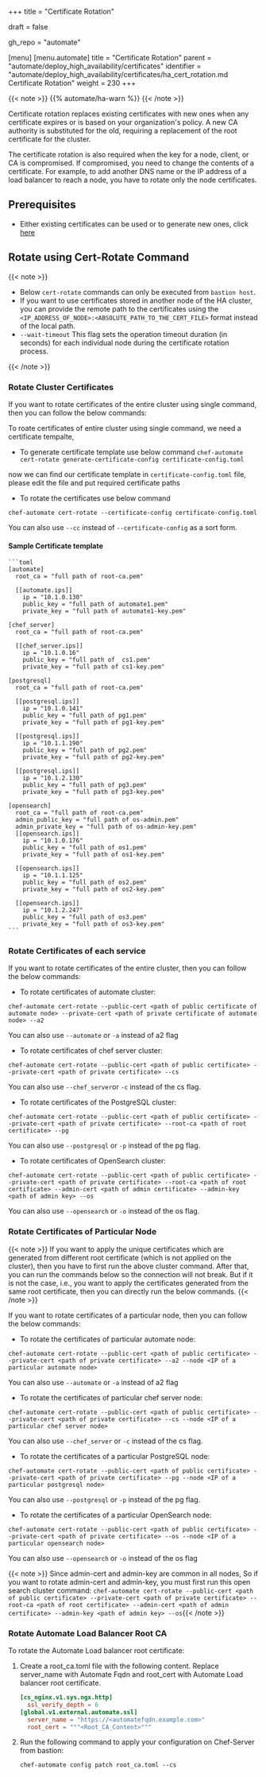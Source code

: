 +++
title = "Certificate Rotation"

draft = false

gh_repo = "automate"

[menu]
  [menu.automate]
    title = "Certificate Rotation"
    parent = "automate/deploy_high_availability/certificates"
    identifier = "automate/deploy_high_availability/certificates/ha_cert_rotation.md Certificate Rotation"
    weight = 230
+++

{{< note >}}
{{% automate/ha-warn %}}
{{< /note >}}

Certificate rotation replaces existing certificates with new ones when any certificate expires or is based on your organization's policy. A new CA authority is substituted for the old, requiring a replacement of the root certificate for the cluster.

The certificate rotation is also required when the key for a node, client, or CA is compromised. If compromised, you need to change the contents of a certificate. For example, to add another DNS name or the IP address of a load balancer to reach a node, you have to rotate only the node certificates.

## Prerequisites

- Either existing certificates can be used or to generate new ones, click [here](https://docs.chef.io/automate/ha_cert_selfsign/)

## Rotate using Cert-Rotate Command

{{< note >}}

- Below `cert-rotate` commands can only be executed from `bastion host`.
- If you want to use certificates stored in another node of the HA cluster, you can provide the remote path to the certificates using the `<IP_ADDRESS_OF_NODE>:<ABSOLUTE_PATH_TO_THE_CERT_FILE>` format instead of the local path.
- `--wait-timeout` This flag sets the operation timeout duration (in seconds) for each individual node during the certificate rotation process.

{{< /note >}}

### Rotate Cluster Certificates
If you want to rotate certificates of the entire cluster using single command, then you can follow the below commands:

To roate certificates of entire cluster using single command, we need a certificate tempalte,
- To generate certificate template use below command
`chef-automate cert-rotate generate-certificate-config certificate-config.toml`

now we can find our certificate template in `certificate-config.toml` file, please edit the file and put required certificate paths

- To rotate the certificates use below command

`chef-automate cert-rotate --certificate-config certificate-config.toml`

You can also use `--cc` instead of `--certificate-config` as a sort form.


#### Sample Certificate template

    ```toml
    [automate]
      root_ca = "full path of root-ca.pem"

      [[automate.ips]]
        ip = "10.1.0.130"
        public_key = "full path of automate1.pem"
        private_key = "full path of automate1-key.pem"

    [chef_server]
      root_ca = "full path of root-ca.pem"

      [[chef_server.ips]]
        ip = "10.1.0.16"
        public_key = "full path of  cs1.pem"
        private_key = "full path of cs1-key.pem"

    [postgresql]
      root_ca = "full path of root-ca.pem"

      [[postgresql.ips]]
        ip = "10.1.0.141"
        public_key = "full path of pg1.pem"
        private_key = "full path of pg1-key.pem"

      [[postgresql.ips]]
        ip = "10.1.1.190"
        public_key = "full path of pg2.pem"
        private_key = "full path of pg2-key.pem"

      [[postgresql.ips]]
        ip = "10.1.2.130"
        public_key = "full path of pg3.pem"
        private_key = "full path of pg3-key.pem"

    [opensearch]
      root_ca = "full path of root-ca.pem"
      admin_public_key = "full path of os-admin.pem"
      admin_private_key = "full path of os-admin-key.pem"
      [[opensearch.ips]]
        ip = "10.1.0.176"
        public_key = "full path of os1.pem"
        private_key = "full path of os1-key.pem"

      [[opensearch.ips]]
        ip = "10.1.1.125"
        public_key = "full path of os2.pem"
        private_key = "full path of os2-key.pem"

      [[opensearch.ips]]
        ip = "10.1.2.247"
        public_key = "full path of os3.pem"
        private_key = "full path of os3-key.pem"
    ```


### Rotate Certificates of each service

If you want to rotate certificates of the entire cluster, then you can follow the below commands:

- To rotate certificates of automate cluster:

`chef-automate cert-rotate --public-cert <path of public certificate of automate node> --private-cert <path of private certificate of automate node> --a2`

You can also use `--automate` or `-a` instead of a2 flag

- To rotate certificates of chef server cluster:

`chef-automate cert-rotate --public-cert <path of public certificate> --private-cert <path of private certificate> --cs`

You can also use `--chef_server`or `-c` instead of the cs flag.

- To rotate certificates of the PostgreSQL cluster:

`chef-automate cert-rotate --public-cert <path of public certificate> --private-cert <path of private certificate> --root-ca <path of root certificate> --pg`

You can also use `--postgresql` or `-p` instead of the pg flag.

- To rotate certificates of OpenSearch cluster:

`chef-automate cert-rotate --public-cert <path of public certificate> --private-cert <path of private certificate> --root-ca <path of root certificate> --admin-cert <path of admin certificate> --admin-key <path of admin key> --os`

You can also use `--opensearch` or `-o` instead of the os flag.

### Rotate Certificates of Particular Node

{{< note >}} If you want to apply the unique certificates which are generated from different root certificate (which is not applied on the cluster), then you have to first run the above cluster command. After that, you can run the commands below so the connection will not break. But if it is not the case, i.e., you want to apply the certificates generated from the same root certificate, then you can directly run the below commands. {{< /note >}}

If you want to rotate certificates of a particular node, then you can follow the below commands:

- To rotate the certificates of particular automate node:

`chef-automate cert-rotate --public-cert <path of public certificate> --private-cert <path of private certificate> --a2 --node <IP of a particular automate node>`

You can also use `--automate` or `-a` instead of a2 flag

- To rotate the certificates of particular chef server node:

`chef-automate cert-rotate --public-cert <path of public certificate> --private-cert <path of private certificate> --cs --node <IP of a particular chef server node>`

You can also use `--chef_server` or `-c` instead of the cs flag.

- To rotate the certificates of a particular PostgreSQL node:

`chef-automate cert-rotate --public-cert <path of public certificate> --private-cert <path of private certificate> --pg --node <IP of a particular postgresql node>`

You can also use `--postgresql` or `-p` instead of the pg flag.

- To rotate the certificates of a particular OpenSearch node:

`chef-automate cert-rotate --public-cert <path of public certificate> --private-cert <path of private certificate> --os --node <IP of a particular opensearch node>`

You can also use `--opensearch` or `-o` instead of the os flag

{{< note >}} Since admin-cert and admin-key are common in all nodes, So if you want to rotate admin-cert and admin-key, you must first run this open search cluster command: 
`chef-automate cert-rotate --public-cert <path of public certificate> --private-cert <path of private certificate> --root-ca <path of root certificate> --admin-cert <path of admin certificate> --admin-key <path of admin key> --os`{{< /note >}}


### Rotate Automate Load Balancer Root CA

To rotate the Automate Load balancer root certificate: 

1. Create a root_ca.toml file with the following content. Replace server_name with Automate Fqdn and root_cert with Automate Load balancer root certificate. 

    ```toml
    [cs_nginx.v1.sys.ngx.http]
      ssl_verify_depth = 6
    [global.v1.external.automate.ssl]
      server_name = "https://<automatefqdn.example.com>"
      root_cert = """<Root_CA_Content>"""
    ```

1. Run the following command to apply your configuration on Chef-Server from bastion:

    ```shell
    chef-automate config patch root_ca.toml --cs
    ```
